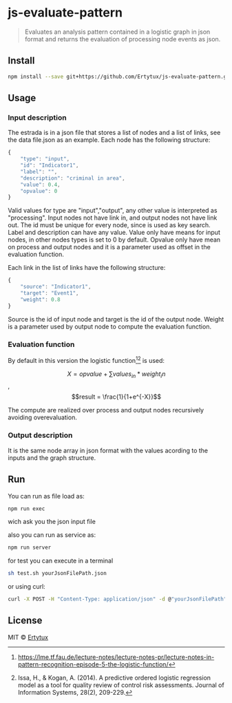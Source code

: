 # js-evaluate-pattern

> Evaluates an analysis pattern contained in a logistic graph in json format and returns the evaluation of processing node events as json.

## Install

```bash
npm install --save git+https://github.com/Ertytux/js-evaluate-pattern.git
```

## Usage

### Input description

The estrada is in a json file that stores a list of nodes and a list of links, see the data file.json as an example. Each node has the following structure:

```javascript
{
    "type": "input",
    "id": "Indicator1",
    "label": "",
    "description": "criminal in area",
    "value": 0.4,
    "opvalue": 0
}

```
Valid values for type are "input","output", any other value is interpreted as "processing". Input nodes not have link in, and output nodes not have link out. The id must be unique for every node, since is used as key search. Label and description can have any value. Value only have means for input nodes, in other nodes types is set to 0 by default. Opvalue only have mean on process and output nodes and it is a parameter used as offset in the evaluation function.

Each link in the list of links have the following structure:

```javascript
{
    "source": "Indicator1",
    "target": "Event1",
    "weight": 0.8
}

```
Source is the id of input node and target is the id of the output node. Weight is a parameter used by output node to compute the evaluation function.

### Evaluation function
By default in this version the logistic function[^1][^2] is used:

$$X=opvalue + \sum values_{in}*weight_in$$, 
$$result = \frac{1}{1+e^{-X}}$$

The compute are realized over process and output nodes recursively avoiding overevaluation. 

### Output description
It is the same node array in json format with the values acording to the inputs and the graph structure.

## Run 
You can run as file load as:

```bash
npm run exec
```
wich ask you the json input file

also you can run as service as:

```bash
npm run server
```

for test you can execute in a terminal
```bash
sh test.sh yourJsonFilePath.json
```
or using curl:

```bash
curl -X POST -H "Content-Type: application/json" -d @"yourJsonFilePath" "http://localhost:3000/api/paterneval"
```
[^1]: https://lme.tf.fau.de/lecture-notes/lecture-notes-pr/lecture-notes-in-pattern-recognition-episode-5-the-logistic-function/
[^2]: Issa, H., & Kogan, A. (2014). A predictive ordered logistic regression model as a tool for quality review of control risk assessments. Journal of Information Systems, 28(2), 209-229.

## License

MIT © [Ertytux](https://github.com/Ertytux)
